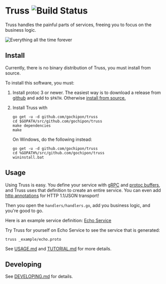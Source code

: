 # Truss ![Build Status](https://github.com/gochipon/truss/workflows/Go/badge.svg?branch=master)

Truss handles the painful parts of services, freeing you to focus on the
business logic.

![Everything all the time forever](http://i.imgur.com/FtvVeBG.jpg)

## Install

Currently, there is no binary distribution of Truss, you must install from
source.

To install this software, you must:

1. Install protoc 3 or newer. The easiest way is to
download a release from [github](https://github.com/google/protobuf/releases)
and add to `$PATH`.
Otherwise [install from source.](https://github.com/google/protobuf)
1. Install Truss with

	```
	go get -u -d github.com/gochipon/truss
	cd $GOPATH/src/github.com/gochipon/truss
	make dependencies
	make
	```
	On Windows, do the following instead:
	```
	go get -u -d github.com/gochipon/truss
	cd %GOPATH%/src/github.com/gochipon/truss
	wininstall.bat
	```

## Usage

Using Truss is easy. You define your service with [gRPC](http://www.grpc.io/)
and [protoc buffers](https://developers.google.com/protocol-buffers/docs/proto3),
and Truss uses that definition to create an entire service. You can even
add [http annotations](
https://github.com/googleapis/googleapis/blob/928a151b2f871b4239b7707e1bb59258df3fe10a/google/api/http.proto#L36)
for HTTP 1.1/JSON transport!

Then you open the `handlers/handlers.go`,
add you business logic, and you're good to go.

Here is an example service definition: [Echo Service](./_example/echo.proto)

Try Truss for yourself on Echo Service to see the service that is generated:

```
truss _example/echo.proto
```

See [USAGE.md](./USAGE.md) and [TUTORIAL.md](./TUTORIAL.md) for more details.

## Developing

See [DEVELOPING.md](./DEVELOPING.md) for details.
